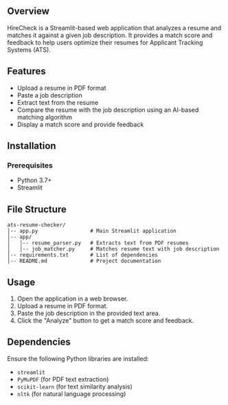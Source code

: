 ## Overview
HireCheck is a Streamlit-based web application that analyzes a resume and matches it against a given job description. It provides a match score and feedback to help users optimize their resumes for Applicant Tracking Systems (ATS).

## Features
- Upload a resume in PDF format
- Paste a job description
- Extract text from the resume
- Compare the resume with the job description using an AI-based matching algorithm
- Display a match score and provide feedback

## Installation
### Prerequisites
- Python 3.7+
- Streamlit
  
## File Structure
```
ats-resume-checker/
│-- app.py                 # Main Streamlit application
│-- app/
│   │-- resume_parser.py   # Extracts text from PDF resumes
│   │-- job_matcher.py     # Matches resume text with job description
│-- requirements.txt       # List of dependencies
│-- README.md              # Project documentation
```

## Usage
1. Open the application in a web browser.
2. Upload a resume in PDF format.
3. Paste the job description in the provided text area.
4. Click the "Analyze" button to get a match score and feedback.

## Dependencies
Ensure the following Python libraries are installed:
- `streamlit`
- `PyMuPDF` (for PDF text extraction)
- `scikit-learn` (for text similarity analysis)
- `nltk` (for natural language processing)
